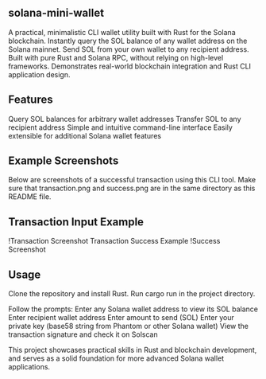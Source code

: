 ## solana-mini-wallet
A practical, minimalistic CLI wallet utility built with Rust for the Solana blockchain.
Instantly query the SOL balance of any wallet address on the Solana mainnet.
Send SOL from your own wallet to any recipient address.
Built with pure Rust and Solana RPC, without relying on high-level frameworks.
Demonstrates real-world blockchain integration and Rust CLI application design.


## Features
Query SOL balances for arbitrary wallet addresses
Transfer SOL to any recipient address
Simple and intuitive command-line interface
Easily extensible for additional Solana wallet features

## Example Screenshots
Below are screenshots of a successful transaction using this CLI tool.
Make sure that transaction.png and success.png are in the same directory as this README file.


## Transaction Input Example
!Transaction Screenshot
Transaction Success Example
!Success Screenshot

## Usage
Clone the repository and install Rust.
Run cargo run in the project directory.

Follow the prompts:
Enter any Solana wallet address to view its SOL balance
Enter recipient wallet address
Enter amount to send (SOL)
Enter your private key (base58 string from Phantom or other Solana wallet)
View the transaction signature and check it on Solscan

This project showcases practical skills in Rust and blockchain development,
and serves as a solid foundation for more advanced Solana wallet applications.
